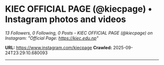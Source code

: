 # KIEC OFFICIAL PAGE (@kiecpage) • Instagram photos and videos

*13 Followers, 0 Following, 0 Posts - KIEC OFFICIAL PAGE (@kiecpage) on Instagram: "Official Page: https://kiec.edu.np"*

**URL:** https://www.instagram.com/kiecpage
**Crawled:** 2025-09-24T23:29:10.680093

---


